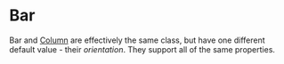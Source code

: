 # Bar

<!--meta

-->

Bar and [Column](./Column) are effectively the same class, but have one different default value - their _orientation_. They support all of the same properties.

<ClientOnly>
  <hpcc-vitepress style="width:100%;height:600px">
    <div id="placeholder" style="height:400px">
    </div>
    <script type="module">
      import { Bar } from "@hpcc-js/chart";

      new Bar()
          .target("placeholder")
          .columns(["Category", "Value"])
          .data([
              ["A", 34],
              ["B", 55],
              ["C", 89],
              ["D", 144]
          ])
          .yAxisDomainLow(0)
          .render()
          ;
    </script>
  </hpcc-vitepress>
</ClientOnly>

Two or more series are commonly compared with a bar chart.

<ClientOnly>
  <hpcc-vitepress style="width:100%;height:600px">
    <div id="placeholder" style="height:400px">
    </div>
    <script type="module">
      import { Bar } from "@hpcc-js/chart";

      new Bar()
          .target("placeholder")
          .columns(["Category", "Value 1", "Value 2"])
          .data([
              ["A", 34, 90],
              ["B", 55, 50],
              ["C", 89, 75],
              ["D", 144, 66]
          ])
          .xAxisOrdinalPaddingInner(0.38)
          .xAxisOrdinalPaddingOuter(0.62)
          .xAxisFocus(true)
          .render()
          ;
    </script>
  </hpcc-vitepress>
</ClientOnly>

A bar chart supports n-number of numeric values per data row. A series is created for each column as needed.  In the below example the series' are stacked together using the _yAxisStacked_ property.

<ClientOnly>
  <hpcc-vitepress style="width:100%;height:600px">
    <div id="placeholder" style="height:400px">
    </div>
    <script type="module">
      import { Bar } from "@hpcc-js/chart";

      new Bar()
          .target("placeholder")
          .columns(["Category", "Value 1", "Value 2", "Value 3"])
          .data([
              ["A", 34, 90, 82],
              ["B", 55, 50, 65],
              ["C", 89, 75, 43],
              ["D", 144, 66, 56]
          ])
          .showValue(true)
          .valueCentered(true)
          .yAxisStacked(true)
          .render()
          ;
    </script>
  </hpcc-vitepress>
</ClientOnly>


## API

## Published Properties
```@hpcc-js/chart:Bar
```